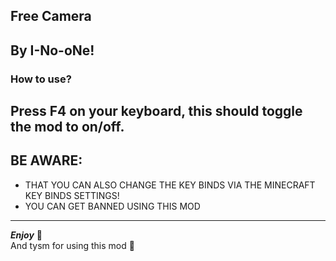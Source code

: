 ## Free Camera
By I-No-oNe!
---------------------
### How to use?
Press F4 on your keyboard, this should toggle the mod to on/off.
----------------------------
## BE AWARE:
- THAT YOU CAN ALSO CHANGE THE KEY BINDS VIA THE MINECRAFT KEY BINDS SETTINGS!
- YOU CAN GET BANNED USING THIS MOD
--------------------
***Enjoy*** 🤪\
And tysm for using this mod 🥳